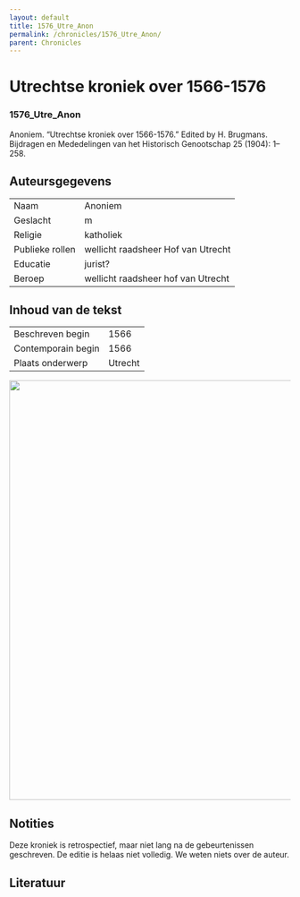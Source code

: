 ```yaml
---
layout: default
title: 1576_Utre_Anon
permalink: /chronicles/1576_Utre_Anon/
parent: Chronicles
--- 
```



# Utrechtse kroniek over 1566-1576 

### 1576_Utre_Anon 

Anoniem. “Utrechtse kroniek over 1566-1576.” Edited by H. Brugmans. Bijdragen en Mededelingen van het Historisch Genootschap 25 (1904): 1–258. 

## Auteursgegevens 

| | | 
| --------------- | --------------- | 
| Naam |  Anoniem | 
| Geslacht | m | 
| Religie | katholiek | 
| Publieke rollen | wellicht raadsheer Hof van Utrecht | 
| Educatie | jurist? | 
| Beroep | wellicht raadsheer hof van Utrecht | 

## Inhoud van de tekst 

| | | 
| --------------- | --------------- | 
| Beschreven begin | 1566 | 
| Contemporain begin | 1566 | 
| Plaats onderwerp | Utrecht | 

[<img src="..\..\barplots_chronicles\1576_Utre_Anon.jpg" width="750"/>](..\..\barplots_chronicles\1576_Utre_Anon.jpg) 

## Notities 

Deze kroniek is retrospectief, maar niet lang na de gebeurtenissen geschreven.
De editie is helaas niet volledig. We weten niets over de auteur.



## Literatuur 

